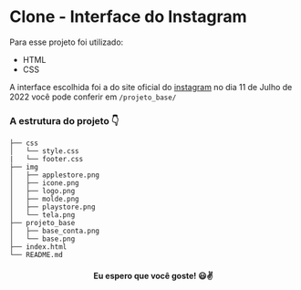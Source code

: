 # Clone - Interface do Instagram

Para esse projeto foi utilizado:
- HTML
- CSS

A interface escolhida foi a do site oficial do [instagram](https://www.instagram.com/) no dia 11 de Julho de 2022
você pode conferir em `/projeto_base/`

### A estrutura do projeto 👇
```
├── css
│   └── style.css
|   └── footer.css
├── img
│   ├── applestore.png
│   ├── icone.png
│   ├── logo.png
│   ├── molde.png
│   ├── playstore.png
│   └── tela.png
├── projeto_base
│   ├── base_conta.png
│   └── base.png
├── index.html
└── README.md
```
<h4 align="center"> Eu espero que você goste! 😃✌️</h4>